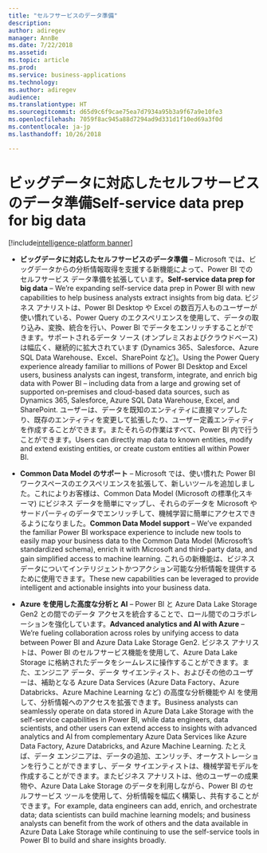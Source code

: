 ```yaml
---
title: "セルフサービスのデータ準備"
description: 
author: adiregev
manager: AnnBe
ms.date: 7/22/2018
ms.assetid: 
ms.topic: article
ms.prod: 
ms.service: business-applications
ms.technology: 
ms.author: adiregev
audience: 
ms.translationtype: HT
ms.sourcegitcommit: d65d9c6f9cae75ea7d7934a95b3a9f67a9e10fe3
ms.openlocfilehash: 7059f8ac945a88d7294ad9d331d1f10ed69a3f0d
ms.contentlocale: ja-jp
ms.lasthandoff: 10/26/2018

---
```


#  <a name="self-service-data-prep-for-big-data"></a><span data-ttu-id="ea6ed-102">ビッグデータに対応したセルフサービスのデータ準備</span><span class="sxs-lookup"><span data-stu-id="ea6ed-102">Self-service data prep for big data</span></span>  

[!include[intelligence-platform banner](../../includes/intelligence-platform.md)]




-   <span data-ttu-id="ea6ed-103">**ビッグデータに対応したセルフサービスのデータ準備** – Microsoft では、ビッグデータからの分析情報取得を支援する新機能によって、Power BI でのセルフサービス データ準備を拡張しています。</span><span class="sxs-lookup"><span data-stu-id="ea6ed-103">**Self-service data prep for big data** – We’re expanding self-service data prep in Power BI with new capabilities to help business analysts extract insights from big data.</span></span> <span data-ttu-id="ea6ed-104">ビジネス アナリストは、Power BI Desktop や Excel の数百万人ものユーザーが使い慣れている、Power Query のエクスペリエンスを使用して、データの取り込み、変換、統合を行い、Power BI でデータをエンリッチすることができます。サポートされるデータ ソース (オンプレミスおよびクラウドベース) は幅広く、継続的に拡大されています (Dynamics 365、Salesforce、Azure SQL Data Warehouse、Excel、SharePoint など)。</span><span class="sxs-lookup"><span data-stu-id="ea6ed-104">Using the Power Query experience already familiar to millions of Power BI Desktop and Excel users, business analysts can ingest, transform, integrate, and enrich big data with Power BI – including data from a large and growing set of supported on-premises and cloud-based data sources, such as Dynamics 365, Salesforce, Azure SQL Data Warehouse, Excel, and SharePoint.</span></span> <span data-ttu-id="ea6ed-105">ユーザーは、データを既知のエンティティに直接マップしたり、既存のエンティティを変更して拡張したり、ユーザー定義エンティティを作成することができます。またそれらの作業はすべて、Power BI 内で行うことができます。</span><span class="sxs-lookup"><span data-stu-id="ea6ed-105">Users can directly map data to known entities, modify and extend existing entities, or create custom entities all within Power BI.</span></span>

- <span data-ttu-id="ea6ed-106">**Common Data Model のサポート** – Microsoft では、使い慣れた Power BI ワークスペースのエクスペリエンスを拡張して、新しいツールを追加しました。これによりお客様は、Common Data Model (Microsoft の標準化スキーマ) にビジネス データを簡単にマップし、それらのデータを Microsoft やサードパーティのデータでエンリッチして、機械学習に簡単にアクセスできるようになりました。</span><span class="sxs-lookup"><span data-stu-id="ea6ed-106">**Common Data Model support** – We’ve expanded the familiar Power BI workspace experience to include new tools to easily map your business data to the Common Data Model (Microsoft’s standardized schema), enrich it with Microsoft and third-party data, and gain simplified access to machine learning.</span></span> <span data-ttu-id="ea6ed-107">これらの新機能は、ビジネス データについてインテリジェントかつアクション可能な分析情報を提供するために使用できます。</span><span class="sxs-lookup"><span data-stu-id="ea6ed-107">These new capabilities can be leveraged to provide intelligent and actionable insights into your business data.</span></span> 

-   <span data-ttu-id="ea6ed-108">**Azure を使用した高度な分析と AI** – Power BI と Azure Data Lake Storage Gen2 との間でのデータ アクセスを統合することで、ロール間でのコラボレーションを強化しています。</span><span class="sxs-lookup"><span data-stu-id="ea6ed-108">**Advanced analytics and AI with Azure** – We’re fueling collaboration across roles by unifying access to data between Power BI and Azure Data Lake Storage Gen2.</span></span> <span data-ttu-id="ea6ed-109">ビジネス アナリストは、Power BI のセルフサービス機能を使用して、Azure Data Lake Storage に格納されたデータをシームレスに操作することができます。また、エンジニア データ、データ サイエンティスト、およびその他のユーザーは、補助となる Azure Data Services (Azure Data Factory、Azure Databricks、Azure Machine Learning など) の高度な分析機能や AI を使用して、分析情報へのアクセスを拡張できます。</span><span class="sxs-lookup"><span data-stu-id="ea6ed-109">Business analysts can seamlessly operate on data stored in Azure Data Lake Storage with the self-service capabilities in Power BI, while data engineers, data scientists, and other users can extend access to insights with advanced analytics and AI from complementary Azure Data Services like Azure Data Factory, Azure Databricks, and Azure Machine Learning.</span></span> <span data-ttu-id="ea6ed-110">たとえば、データ エンジニアは、データの追加、エンリッチ、オーケストレーションを行うことができますし、データ サイエンティストは、機械学習モデルを作成することができます。またビジネス アナリストは、他のユーザーの成果物や、Azure Data Lake Storage のデータを利用しながら、Power BI のセルフサービス ツールを使用して、分析情報を幅広く構築し、共有することができます。</span><span class="sxs-lookup"><span data-stu-id="ea6ed-110">For example, data engineers can add, enrich, and orchestrate data; data scientists can build machine learning models; and business analysts can benefit from the work of others and the data available in Azure Data Lake Storage while continuing to use the self-service tools in Power BI to build and share insights broadly.</span></span>

